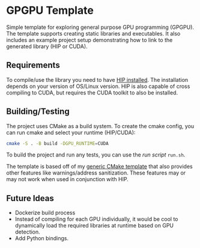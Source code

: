 # GPGPU Template
Simple template for exploring general purpose GPU programming (GPGPU).
The template supports creating static libraries and executables.
It also includes an example project setup demonstrating how to link to the generated library (HIP or CUDA).

## Requirements
To compile/use the library you need to have [HIP installed](https://rocm.docs.amd.com/projects/HIP/en/latest/install/install.html). The installation depends on your version of OS/Linux version. HIP is also capable of cross compiling to CUDA, but requires the CUDA toolkit to also be installed.

## Building/Testing
The project uses CMake as a build system. 
To create the cmake config, you can run cmake and select your runtime (HIP/CUDA):
```bash
cmake -S . -B build -DGPU_RUNTIME=CUDA
```
To build the project and run any tests, you can use the *run script* `run.sh`.

The template is based off of my [generic CMake template](https://github.com/brendankirkpatrick/CMake_Template) that also provides other features like warnings/address sanitization.
These features may or may not work when used in conjunction with HIP.

## Future Ideas
* Dockerize build process
* Instead of compiling for each GPU individually, it would be cool to dynamically load the required libraries at runtime based on GPU detection.
* Add Python bindings.

